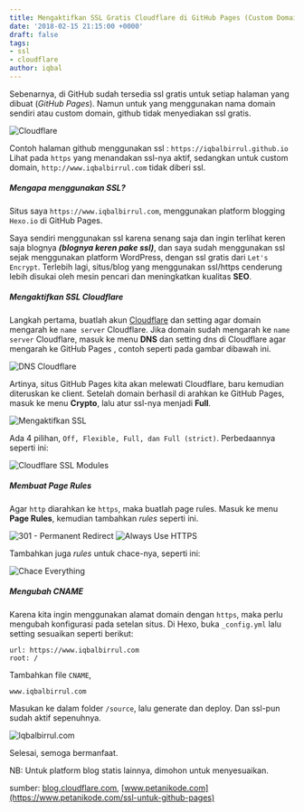 ```yaml
---
title: Mengaktifkan SSL Gratis Cloudflare di GitHub Pages (Custom Domain)
date: '2018-02-15 21:15:00 +0000'
draft: false
tags:
- ssl
- cloudflare
author: iqbal
---
```


Sebenarnya, di GitHub sudah tersedia ssl gratis untuk setiap halaman yang dibuat (_GitHub Pages_). Namun untuk yang menggunakan nama domain sendiri atau custom domain, github tidak menyediakan ssl gratis.

![Cloudflare](https://earth-id-jkt-1.bal.web.id/assets/gambar/2018/ssl-cloudflare.png)

Contoh halaman github menggunakan ssl : `https://iqbalbirrul.github.io`
Lihat pada `https` yang menandakan ssl-nya aktif, sedangkan untuk custom domain, `http://www.iqbalbirrul.com` tidak diberi ssl.

##### Mengapa menggunakan SSL?
Situs saya `https://www.iqbalbirrul.com`, menggunakan platform blogging `Hexo.io` di GitHub Pages.

Saya sendiri menggunakan ssl karena senang saja dan ingin terlihat keren saja blognya _**(blognya keren pake ssl)**_, dan saya sudah menggunakan ssl sejak menggunakan platform WordPress, dengan ssl gratis dari `Let's Encrypt`. Terlebih lagi, situs/blog yang menggunakan ssl/https cenderung lebih disukai oleh mesin pencari dan meningkatkan kualitas **SEO**.

##### Mengaktifkan SSL Cloudflare
Langkah pertama, buatlah akun [Cloudflare](https://cloudflare.com) dan setting agar domain mengarah ke `name server` Cloudflare.
Jika domain sudah mengarah ke `name server` Cloudflare, masuk ke menu **DNS** dan setting dns di Cloudflare agar mengarah ke GitHub Pages , contoh seperti pada gambar dibawah ini.

![DNS Cloudflare](https://earth-id-jkt-1.bal.web.id/assets/gambar/2018/ssl-cloudflare-1.png)

Artinya, situs GitHub Pages kita akan melewati Cloudflare, baru kemudian diteruskan ke client.
Setelah domain berhasil di arahkan ke GitHub Pages, masuk ke menu **Crypto**, lalu atur ssl-nya menjadi **Full**.

![Mengaktifkan SSL](https://earth-id-jkt-1.bal.web.id/assets/gambar/2018/ssl-cloudflare-2.png)

Ada 4 pilihan, `Off, Flexible, Full, dan Full (strict)`. Perbedaannya seperti ini:

![Cloudflare SSL Modules](https://earth-id-jkt-1.bal.web.id/assets/gambar/2018/ssl-cloudflare-3.png)

##### Membuat Page Rules
Agar `http` diarahkan ke `https`, maka buatlah page rules. Masuk ke menu **Page Rules**, kemudian tambahkan _rules_ seperti ini.

![301 - Permanent Redirect](https://earth-id-jkt-1.bal.web.id/assets/gambar/2018/ssl-cloudflare-4.png)
![Always Use HTTPS](https://earth-id-jkt-1.bal.web.id/assets/gambar/2018/ssl-cloudflare-5.png)

Tambahkan juga _rules_ untuk chace-nya, seperti ini:

![Chace Everything](https://earth-id-jkt-1.bal.web.id/assets/gambar/2018/ssl-cloudflare-6.png)

##### Mengubah CNAME
Karena kita ingin menggunakan alamat domain dengan `https`, maka perlu mengubah konfigurasi pada setelan situs.
Di Hexo, buka `_config.yml` lalu setting sesuaikan seperti berikut:

```
url: https://www.iqbalbirrul.com
root: /
```

Tambahkan file `CNAME`,

```
www.iqbalbirrul.com
```

Masukan ke dalam folder `/source`, lalu generate dan deploy. Dan ssl-pun sudah aktif sepenuhnya.

![Iqbalbirrul.com](https://earth-id-jkt-1.bal.web.id/assets/gambar/2018/ssl-cloudflare-7.png)

Selesai, semoga bermanfaat.

NB: Untuk platform blog statis lainnya, dimohon untuk menyesuaikan.

sumber:
[blog.cloudflare.com](https://blog.cloudflare.com/secure-and-fast-github-pages-with-cloudflare/), [www.petanikode.com](https://www.petanikode.com/ssl-untuk-github-pages)
